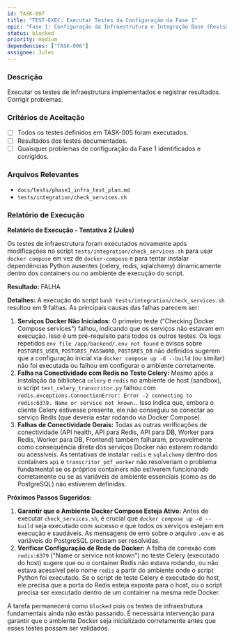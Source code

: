 ```yaml
---
id: TASK-007
title: "TEST-EXEC: Executar Testes da Configuração da Fase 1"
epic: "Fase 1: Configuração da Infraestrutura e Integração Base (Revisão e Testes)"
status: blocked
priority: medium
dependencies: ["TASK-006"]
assignee: Jules
---
```


### Descrição

Executar os testes de infraestrutura implementados e registrar resultados. Corrigir problemas.

### Critérios de Aceitação

- [ ] Todos os testes definidos em TASK-005 foram executados.
- [ ] Resultados dos testes documentados.
- [ ] Quaisquer problemas de configuração da Fase 1 identificados e corrigidos.

### Arquivos Relevantes

* `docs/tests/phase1_infra_test_plan.md`
* `tests/integration/check_services.sh`

### Relatório de Execução

**Relatório de Execução - Tentativa 2 (Jules)**

Os testes de infraestrutura foram executados novamente após modificações no script `tests/integration/check_services.sh` para usar `docker compose` em vez de `docker-compose` e para tentar instalar dependências Python ausentes (celery, redis, sqlalchemy) dinamicamente dentro dos containers ou no ambiente de execução do script.

**Resultado:** FALHA

**Detalhes:**
A execução do script `bash tests/integration/check_services.sh` resultou em 9 falhas.
As principais causas das falhas parecem ser:
1.  **Serviços Docker Não Iniciados:** O primeiro teste ("Checking Docker Compose services") falhou, indicando que os serviços não estavam em execução. Isso é um pré-requisito para todos os outros testes. Os logs repetidos `env file /app/backend/.env not found` e avisos sobre `POSTGRES_USER`, `POSTGRES_PASSWORD`, `POSTGRES_DB` não definidos sugerem que a configuração inicial via `docker compose up -d --build` (ou similar) não foi executada ou falhou em configurar o ambiente corretamente.
2.  **Falha na Conectividade com Redis no Teste Celery:** Mesmo após a instalação da biblioteca `celery` e `redis` no ambiente de host (sandbox), o script `test_celery_transcritor.py` falhou com `redis.exceptions.ConnectionError: Error -2 connecting to redis:6379. Name or service not known.`. Isso indica que, embora o cliente Celery estivesse presente, ele não conseguiu se conectar ao serviço Redis (que deveria estar rodando via Docker Compose).
3.  **Falhas de Conectividade Gerais:** Todas as outras verificações de conectividade (API health, API para Redis, API para DB, Worker para Redis, Worker para DB, Frontend) também falharam, provavelmente como consequência direta dos serviços Docker não estarem rodando ou acessíveis. As tentativas de instalar `redis` e `sqlalchemy` dentro dos containers `api` e `transcritor_pdf_worker` não resolveriam o problema fundamental se os próprios containers não estiverem funcionando corretamente ou se as variáveis de ambiente essenciais (como as do PostgreSQL) não estiverem definidas.

**Próximos Passos Sugeridos:**
1.  **Garantir que o Ambiente Docker Compose Esteja Ativo:** Antes de executar `check_services.sh`, é crucial que `docker compose up -d --build` seja executado com sucesso e que todos os serviços estejam em execução e saudáveis. As mensagens de erro sobre o arquivo `.env` e as variáveis do PostgreSQL precisam ser resolvidas.
2.  **Verificar Configuração de Rede do Docker:** A falha de conexão com `redis:6379` ("Name or service not known") no teste Celery (executado do host) sugere que ou o container Redis não estava rodando, ou não estava acessível pelo nome `redis` a partir do ambiente onde o script Python foi executado. Se o script de teste Celery é executado do host, ele precisa que a porta do Redis esteja exposta para o host, ou o script precisa ser executado dentro de um container na mesma rede Docker.

A tarefa permanecerá como `blocked` pois os testes de infraestrutura fundamentais ainda não estão passando. É necessária intervenção para garantir que o ambiente Docker seja inicializado corretamente antes que esses testes possam ser validados.
